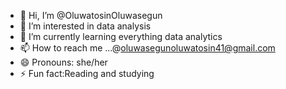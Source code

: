 - 👋 Hi, I’m @OluwatosinOluwasegun
- 👀 I’m interested in data analysis
- 🌱 I’m currently learning everything data analytics
- 📫 How to reach me ...@oluwasegunoluwatosin41@gmail.com
- 😄 Pronouns: she/her
- ⚡ Fun fact:Reading and studying

<!---
OluwatosinOluwasegun/OluwatosinOluwasegun is a ✨ special ✨ repository because its `README.md` (this file) appears on your GitHub profile.
You can click the Preview link to take a look at your changes.
--->
